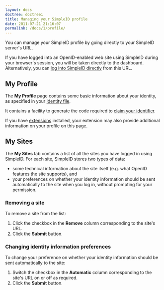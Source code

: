 ```yaml
---
layout: docs
doctree: doctree1
title: Managing your SimpleID profile
date: 2011-07-21 21:16:07
permalink: /docs/1/profile/
---
```


You can manage your SimpleID profile by going directly to your SimpleID server's URL.

If you have logged into an OpenID-enabled web site using SimpleID during your browser's session, you will be taken directly to the dashboard.  Alternatively, you can [log into SimpleID directly](/docs/1/login) from this URL.

## My Profile

The **My Profile** page contains some basic information about your identity, as specified in your [identity file](/docs/1/identity-files).

It contains a facility to generate the code required to [claim your identifier](/docs/1/identity-claim).

If you have [extensions](/docs/1/extensions) installed, your extension may also provide additional information on your profile on this page.

## My Sites

The **My Sites** tab contains a list of all the sites you have logged in using SimpleID.  For each site, SimpleID stores two types of data:

* some technical information about the site itself (e.g. what OpenID features the site supports), and
* your preferences on whether your identity information should be sent automatically to the site when you log in, without prompting for your permission.

### Removing a site

To remove a site from the list:

1. Click the checkbox in the **Remove** column corresponding to the site's URL.
2. Click the **Submit** button.

### Changing identity information preferences

To change your preference on  whether your identity information should be sent automatically to the site:

1. Switch the checkbox in the **Automatic** column corresponding to the site's URL on or off as required.
2. Click the **Submit** button.
